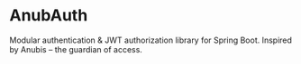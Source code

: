 # AnubAuth
Modular authentication &amp; JWT authorization library for Spring Boot. Inspired by Anubis – the guardian of access.
